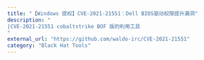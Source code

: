 ```yaml
---
title: "【Windows 提权】CVE-2021-21551：Dell BIOS驱动权限提升漏洞"
description: "
|CVE-2021-21551 cobaltstrike BOF 版的利用工具
"
external_url: "https://github.com/waldo-irc/CVE-2021-21551"
category: "Black Hat Tools"
---
```

